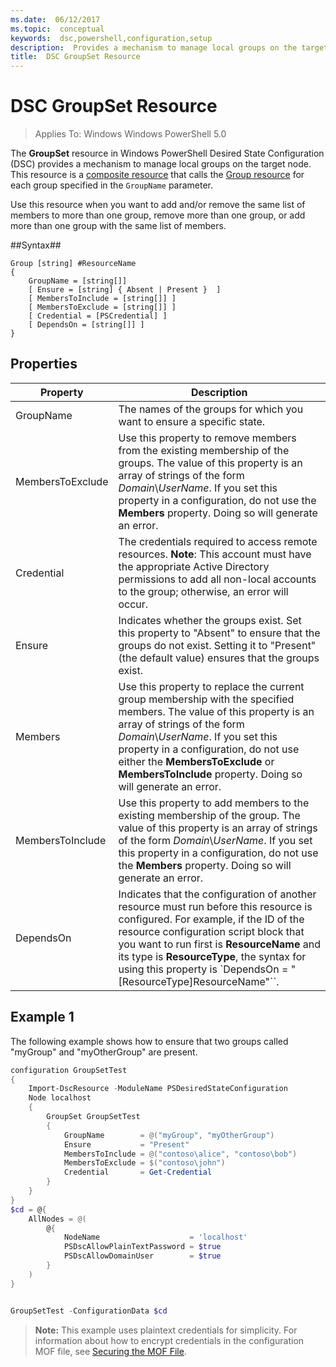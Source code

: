```yaml
---
ms.date:  06/12/2017
ms.topic:  conceptual
keywords:  dsc,powershell,configuration,setup
description:  Provides a mechanism to manage local groups on the target node.
title:  DSC GroupSet Resource
---
```


# DSC GroupSet Resource

> Applies To: Windows Windows PowerShell 5.0

The **GroupSet** resource in Windows PowerShell Desired State Configuration (DSC) provides a mechanism to manage local groups on the target node. This resource is a
[composite resource](authoringResourceComposite.md) that calls the [Group resource](groupResource.md) for each group specified in the `GroupName` parameter.

Use this resource when you want to add and/or remove the same list of members to more than one group, remove more than one group, or add more than one group with the same list of members.

##Syntax##
```
Group [string] #ResourceName
{
    GroupName = [string[]]
    [ Ensure = [string] { Absent | Present }  ]
    [ MembersToInclude = [string[]] ]
    [ MembersToExclude = [string[]] ]
    [ Credential = [PSCredential] ]
    [ DependsOn = [string[]] ]
}
```

## Properties

|  Property  |  Description   |
|---|---|
| GroupName| The names of the groups for which you want to ensure a specific state.|
| MembersToExclude| Use this property to remove members from the existing membership of the groups. The value of this property is an array of strings of the form *Domain*\\*UserName*. If you set this property in a configuration, do not use the **Members** property. Doing so will generate an error.|
| Credential| The credentials required to access remote resources. **Note**: This account must have the appropriate Active Directory permissions to add all non-local accounts to the group; otherwise, an error will occur.
| Ensure| Indicates whether the groups exist. Set this property to "Absent" to ensure that the groups do not exist. Setting it to "Present" (the default value) ensures that the groups exist.|
| Members| Use this property to replace the current group membership with the specified members. The value of this property is an array of strings of the form *Domain*\\*UserName*. If you set this property in a configuration, do not use either the **MembersToExclude** or **MembersToInclude** property. Doing so will generate an error.|
| MembersToInclude| Use this property to add members to the existing membership of the group. The value of this property is an array of strings of the form *Domain*\\*UserName*. If you set this property in a configuration, do not use the **Members** property. Doing so will generate an error.|
| DependsOn | Indicates that the configuration of another resource must run before this resource is configured. For example, if the ID of the resource configuration script block that you want to run first is __ResourceName__ and its type is __ResourceType__, the syntax for using this property is `DependsOn = "[ResourceType]ResourceName"``.|

## Example 1

The following example shows how to ensure that two groups called "myGroup" and "myOtherGroup" are present.

```powershell
configuration GroupSetTest
{
    Import-DscResource -ModuleName PSDesiredStateConfiguration
    Node localhost
    {
        GroupSet GroupSetTest
        {
            GroupName        = @("myGroup", "myOtherGroup")
            Ensure           = "Present"
            MembersToInclude = @("contoso\alice", "contoso\bob")
            MembersToExclude = $("contoso\john")
            Credential       = Get-Credential
        }
    }
}
$cd = @{
    AllNodes = @(
        @{
            NodeName                    = 'localhost'
            PSDscAllowPlainTextPassword = $true
            PSDscAllowDomainUser        = $true
        }
    )
}


GroupSetTest -ConfigurationData $cd
```

>**Note:** This example uses plaintext credentials for simplicity. For information about how to encrypt credentials in the configuration MOF file, see
>[Securing the MOF File](secureMOF.md).
